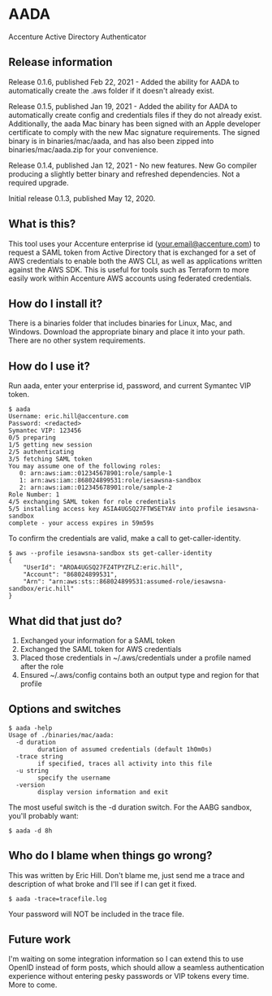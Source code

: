 # AADA
Accenture Active Directory Authenticator

## Release information
Release 0.1.6, published Feb 22, 2021 - Added the ability for AADA to
automatically create the .aws folder if it doesn't already exist.

Release 0.1.5, published Jan 19, 2021 - Added the ability for AADA to 
automatically create config and credentials files if they do not already
exist.  Additionally, the aada Mac binary has been signed with an Apple
developer certificate to comply with the new Mac signature requirements.
The signed binary is in binaries/mac/aada, and has also been zipped into
binaries/mac/aada.zip for your convenience.

Release 0.1.4, published Jan 12, 2021 - No new features.  New Go compiler
producing a slightly better binary and refreshed dependencies.  Not a 
required upgrade.

Initial release 0.1.3, published May 12, 2020.

## What is this?
This tool uses your Accenture enterprise id (your.email@accenture.com) to 
request a SAML token from Active Directory that is exchanged for a set of
AWS credentials to enable both the AWS CLI, as well as applications written
against the AWS SDK.  This is useful for tools such as Terraform to more 
easily work within Accenture AWS accounts using federated credentials.

## How do I install it?
There is a binaries folder that includes binaries for Linux, Mac, and 
Windows.  Download the appropriate binary and place it into your path.
There are no other system requirements.

## How do I use it?
Run aada, enter your enterprise id, password, and current Symantec VIP
token.

```
$ aada
Username: eric.hill@accenture.com
Password: <redacted>
Symantec VIP: 123456
0/5 preparing
1/5 getting new session
2/5 authenticating
3/5 fetching SAML token
You may assume one of the following roles:
   0: arn:aws:iam::012345678901:role/sample-1
   1: arn:aws:iam::868024899531:role/iesawsna-sandbox
   2: arn:aws:iam::012345678901:role/sample-2
Role Number: 1
4/5 exchanging SAML token for role credentials
5/5 installing access key ASIA4UGSQ27FTWSETYAV into profile iesawsna-sandbox
complete - your access expires in 59m59s
```
To confirm the credentials are valid, make a call to get-caller-identity.
```
$ aws --profile iesawsna-sandbox sts get-caller-identity
{
    "UserId": "AROA4UGSQ27FZ4TPYZFLZ:eric.hill",
    "Account": "868024899531",
    "Arn": "arn:aws:sts::868024899531:assumed-role/iesawsna-sandbox/eric.hill"
}
```

## What did that just do?
1. Exchanged your information for a SAML token
2. Exchanged the SAML token for AWS credentials
3. Placed those credentials in ~/.aws/credentials under a profile named after the role
4. Ensured ~/.aws/config contains both an output type and region for that profile

## Options and switches
```
$ aada -help
Usage of ./binaries/mac/aada:
  -d duration
        duration of assumed credentials (default 1h0m0s)
  -trace string
        if specified, traces all activity into this file
  -u string
        specify the username
  -version
        display version information and exit
```
The most useful switch is the -d duration switch.  For the AABG sandbox, you'll
probably want:
```
$ aada -d 8h
```

## Who do I blame when things go wrong?
This was written by Eric Hill.  Don't blame me, just send me a trace and 
description of what broke and I'll see if I can get it fixed.
```
$ aada -trace=tracefile.log
```
Your password will NOT be included in the trace file.

## Future work
I'm waiting on some integration information so I can extend this to use
OpenID instead of form posts, which should allow a seamless authentication
experience without entering pesky passwords or VIP tokens every time.  More
to come.
